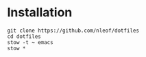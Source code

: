# Installation

```
git clone https://github.com/nleof/dotfiles
cd dotfiles
stow -t ~ emacs
stow *
```
